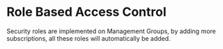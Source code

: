 
# Role Based Access Control

Security roles are implemented on Management Groups, by adding more subscriptions, all these roles will automatically be added.
